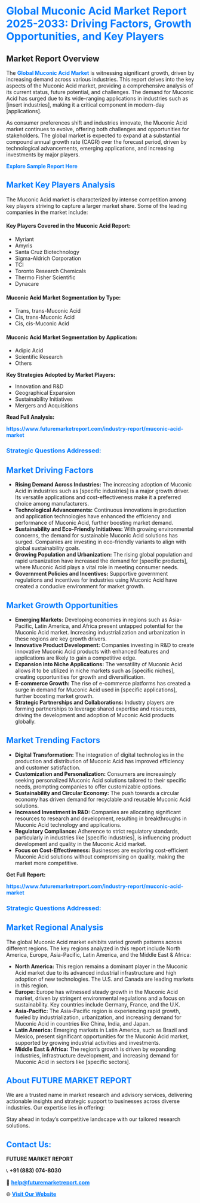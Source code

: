 <h1 style="color: #007BFF;">Global Muconic Acid Market Report 2025-2033: Driving Factors, Growth Opportunities, and Key Players</h1>

<section id="overview">
<h2>Market Report Overview</h2>
<p>The <a href="https://www.futuremarketreport.com/industry-report/muconic-acid-market" style="color: #007BFF; text-decoration: none;"><strong>Global Muconic Acid Market</strong></a> is witnessing significant growth, driven by increasing demand across various industries. This report delves into the key aspects of the Muconic Acid market, providing a comprehensive analysis of its current status, future potential, and challenges. The demand for Muconic Acid has surged due to its wide-ranging applications in industries such as [insert industries], making it a critical component in modern-day [applications].</p>
<p>As consumer preferences shift and industries innovate, the Muconic Acid market continues to evolve, offering both challenges and opportunities for stakeholders. The global market is expected to expand at a substantial compound annual growth rate (CAGR) over the forecast period, driven by technological advancements, emerging applications, and increasing investments by major players.</p>
</section>

<section id="overview">
<p><a href="https://www.futuremarketreport.com/request-sample/reportId=53315" style="color: #007BFF; text-decoration: none;"><strong>Explore Sample Report Here</strong></a></p>
</section>

<section id="key-players">
<h2 style="color: #007BFF;">Market Key Players Analysis</h2>
<p>The Muconic Acid market is characterized by intense competition among key players striving to capture a larger market share. Some of the leading companies in the market include:</p>
<h4>Key Players Covered in the Muconic Acid Report:</h4>
<ul><li>Myriant</li><li>Amyris</li><li>Santa Cruz Biotechnology</li><li>Sigma-Aldrich Corporation</li><li>TCI</li><li>Toronto Research Chemicals</li><li>Thermo Fisher Scientific</li><li>Dynacare</li></ul>
<h4>Muconic Acid Market Segmentation by Type:</h4>
<ul><li>Trans, trans-Muconic Acid</li><li>Cis, trans-Muconic Acid</li><li>Cis, cis-Muconic Acid</li></ul>

<h4>Muconic Acid Market Segmentation by Application:</h4>
<ul><li>Adipic Acid</li><li>Scientific Research</li><li>Others</li></ul>
<p><strong>Key Strategies Adopted by Market Players:</strong></p>
<ul>
<li>Innovation and R&D</li>
<li>Geographical Expansion</li>
<li>Sustainability Initiatives</li>
<li>Mergers and Acquisitions</li>
</ul>
</section>

<section>
<p><strong>Read Full Analysis: </strong></p><a href="https://www.futuremarketreport.com/industry-report/muconic-acid-market" style="color: #007BFF; text-decoration: none;"><strong>https://www.futuremarketreport.com/industry-report/muconic-acid-market</strong></a>
<h3 style="color: #007BFF;">Strategic Questions Addressed:</h3>
</section>

<section id="driving-factors">
<h2 style="color: #007BFF;">Market Driving Factors</h2>
<ul>
<li><strong>Rising Demand Across Industries:</strong> The increasing adoption of Muconic Acid in industries such as [specific industries] is a major growth driver. Its versatile applications and cost-effectiveness make it a preferred choice among manufacturers.</li>
<li><strong>Technological Advancements:</strong> Continuous innovations in production and application technologies have enhanced the efficiency and performance of Muconic Acid, further boosting market demand.</li>
<li><strong>Sustainability and Eco-Friendly Initiatives:</strong> With growing environmental concerns, the demand for sustainable Muconic Acid solutions has surged. Companies are investing in eco-friendly variants to align with global sustainability goals.</li>
<li><strong>Growing Population and Urbanization:</strong> The rising global population and rapid urbanization have increased the demand for [specific products], where Muconic Acid plays a vital role in meeting consumer needs.</li>
<li><strong>Government Policies and Incentives:</strong> Supportive government regulations and incentives for industries using Muconic Acid have created a conducive environment for market growth.</li>
</ul>
</section>

<section id="growth-opportunities">
<h2 style="color: #007BFF;">Market Growth Opportunities</h2>
<ul>
<li><strong>Emerging Markets:</strong> Developing economies in regions such as Asia-Pacific, Latin America, and Africa present untapped potential for the Muconic Acid market. Increasing industrialization and urbanization in these regions are key growth drivers.</li>
<li><strong>Innovative Product Development:</strong> Companies investing in R&D to create innovative Muconic Acid products with enhanced features and applications are likely to gain a competitive edge.</li>
<li><strong>Expansion into Niche Applications:</strong> The versatility of Muconic Acid allows it to be utilized in niche markets such as [specific niches], creating opportunities for growth and diversification.</li>
<li><strong>E-commerce Growth:</strong> The rise of e-commerce platforms has created a surge in demand for Muconic Acid used in [specific applications], further boosting market growth.</li>
<li><strong>Strategic Partnerships and Collaborations:</strong> Industry players are forming partnerships to leverage shared expertise and resources, driving the development and adoption of Muconic Acid products globally.</li>
</ul>
</section>

<section id="trending-factors">
<h2 style="color: #007BFF;">Market Trending Factors</h2>
<ul>
<li><strong>Digital Transformation:</strong> The integration of digital technologies in the production and distribution of Muconic Acid has improved efficiency and customer satisfaction.</li>
<li><strong>Customization and Personalization:</strong> Consumers are increasingly seeking personalized Muconic Acid solutions tailored to their specific needs, prompting companies to offer customizable options.</li>
<li><strong>Sustainability and Circular Economy:</strong> The push towards a circular economy has driven demand for recyclable and reusable Muconic Acid solutions.</li>
<li><strong>Increased Investment in R&D:</strong> Companies are allocating significant resources to research and development, resulting in breakthroughs in Muconic Acid technology and applications.</li>
<li><strong>Regulatory Compliance:</strong> Adherence to strict regulatory standards, particularly in industries like [specific industries], is influencing product development and quality in the Muconic Acid market.</li>
<li><strong>Focus on Cost-Effectiveness:</strong> Businesses are exploring cost-efficient Muconic Acid solutions without compromising on quality, making the market more competitive.</li>
</ul>
</section>

<section>
<p><strong>Get Full Report: </strong></p><a href="https://www.futuremarketreport.com/industry-report/muconic-acid-market" style="color: #007BFF; text-decoration: none;"><strong>https://www.futuremarketreport.com/industry-report/muconic-acid-market</strong></a>
<h3 style="color: #007BFF;">Strategic Questions Addressed:</h3>
</section>


<section id="regional-analysis">
<h2 style="color: #007BFF;">Market Regional Analysis</h2>
<p>The global Muconic Acid market exhibits varied growth patterns across different regions. The key regions analyzed in this report include North America, Europe, Asia-Pacific, Latin America, and the Middle East & Africa:</p>
<ul>
<li><strong>North America:</strong> This region remains a dominant player in the Muconic Acid market due to its advanced industrial infrastructure and high adoption of new technologies. The U.S. and Canada are leading markets in this region.</li>
<li><strong>Europe:</strong> Europe has witnessed steady growth in the Muconic Acid market, driven by stringent environmental regulations and a focus on sustainability. Key countries include Germany, France, and the U.K.</li>
<li><strong>Asia-Pacific:</strong> The Asia-Pacific region is experiencing rapid growth, fueled by industrialization, urbanization, and increasing demand for Muconic Acid in countries like China, India, and Japan.</li>
<li><strong>Latin America:</strong> Emerging markets in Latin America, such as Brazil and Mexico, present significant opportunities for the Muconic Acid market, supported by growing industrial activities and investments.</li>
<li><strong>Middle East & Africa:</strong> The region’s growth is driven by expanding industries, infrastructure development, and increasing demand for Muconic Acid in sectors like [specific sectors].</li>
</ul>
</section>

<footer>
<h2 style="color: #007BFF;">About FUTURE MARKET REPORT</h2>
<p>We are a trusted name in market research and advisory services, delivering actionable insights and strategic support to businesses across diverse industries. Our expertise lies in offering:</p>

<p>Stay ahead in today’s competitive landscape with our tailored research solutions.</p>

<h2 style="color: #007BFF;">Contact Us:</h2>
<p><strong>FUTURE MARKET REPORT</strong></p>
<p>📞 <strong>+91 (883) 074-8030</strong></p>
<p>📧 <strong><a href="mailto:help@futuremarketreport.com" style="color: #007BFF;">help@futuremarketreport.com</a></strong></p>
<p>🌐 <strong><a href="https://www.futuremarketreport.com/" style="color: #007BFF;">Visit Our Website</a></strong></p>
</footer>